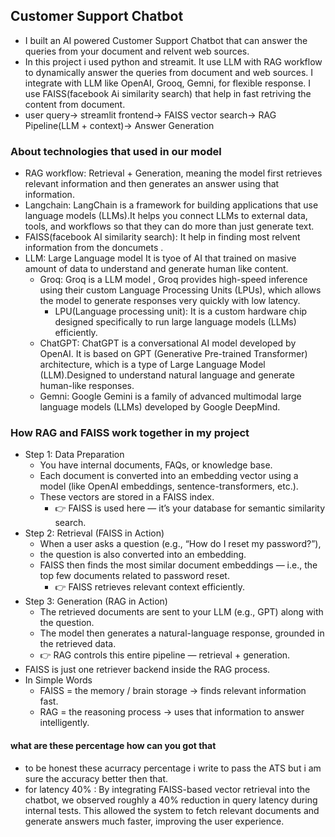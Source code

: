 ## Customer Support Chatbot
* I built an AI powered Customer Support Chatbot that can answer the queries from your document and relvent web sources.
* In this project i used python and streamit. It use LLM with RAG workflow to dynamically answer the queries from document and web sources. I integrate with LLM like OpenAI, Grooq, Gemni, for flexible response. I use FAISS(facebook Ai similarity search) that help in fast retriving the content from document.
* user query-> streamlit frontend-> FAISS vector search-> RAG Pipeline(LLM + context)-> Answer Generation

### About technologies that used in our model
* RAG workflow: Retrieval + Generation, meaning the model first retrieves relevant information and then generates an answer using that information.
* Langchain: LangChain is a framework for building applications that use language models (LLMs).It helps you connect LLMs to external data, tools, and workflows so that they can do more than just generate text.
* FAISS(facebook AI similarity search): It help in finding most relvent information from the doncumets .
* LLM: Large Language model It is tyoe of AI that trained on masive amount of data to understand and generate human like content.
    * Groq: Groq is a LLM model , Groq provides high-speed inference using their custom Language Processing Units (LPUs), which allows the model to generate responses very quickly with low latency.
        * LPU(Language processing unit): It is a custom hardware chip designed specifically to run large language models (LLMs) efficiently.
    * ChatGPT: ChatGPT is a conversational AI model developed by OpenAI. It is based on GPT (Generative Pre-trained Transformer) architecture, which is a type       of Large Language Model (LLM).Designed to understand natural language and generate human-like responses.
    * Gemni: Google Gemini is a family of advanced multimodal large language models (LLMs) developed by Google DeepMind.

### How RAG and FAISS work together in my project
* Step 1: Data Preparation
   * You have internal documents, FAQs, or knowledge base.
   * Each document is converted into an embedding vector using a model (like OpenAI embeddings, sentence-transformers, etc.).
   * These vectors are stored in a FAISS index.
      * 👉 FAISS is used here — it’s your database for semantic similarity search.
* Step 2: Retrieval (FAISS in Action)
   * When a user asks a question (e.g., “How do I reset my password?”),
   * the question is also converted into an embedding.
   * FAISS then finds the most similar document embeddings — i.e., the top few documents related to password reset.
      * 👉 FAISS retrieves relevant context efficiently.
* Step 3: Generation (RAG in Action)
   * The retrieved documents are sent to your LLM (e.g., GPT) along with the question.
   * The model then generates a natural-language response, grounded in the retrieved data.
   * 👉 RAG controls this entire pipeline — retrieval + generation.
* FAISS is just one retriever backend inside the RAG process.
* In Simple Words
   * FAISS = the memory / brain storage → finds relevant information fast.
   * RAG = the reasoning process → uses that information to answer intelligently.

#### what are these percentage how can you got that
* to be honest these acurracy percentage i write to pass the ATS but i am sure the accuracy better then that.
* for latency 40% : By integrating FAISS-based vector retrieval into the chatbot, we observed roughly a 40% reduction in query latency during internal tests. This allowed the system to fetch relevant documents and generate answers much faster, improving the user experience.
